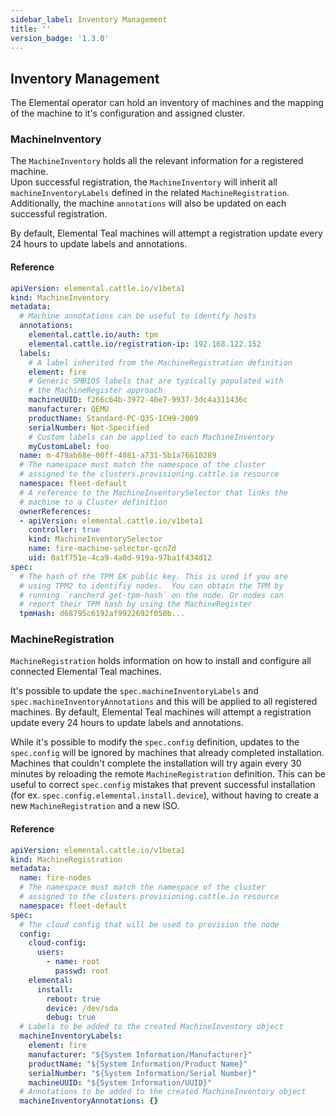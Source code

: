 ```yaml
---
sidebar_label: Inventory Management
title: ''
version_badge: '1.3.0'
---
```


## Inventory Management

The Elemental operator can hold an inventory of machines and
the mapping of the machine to it's configuration and assigned cluster.

### MachineInventory

The `MachineInventory` holds all the relevant information for a registered machine.  
Upon successful registration, the `MachineInventory` will inherit all `machineInventoryLabels` defined in the related `MachineRegistration`.  
Additionally, the machine `annotations` will also be updated on each successful registration.  

By default, Elemental Teal machines will attempt a registration update every 24 hours to update labels and annotations.  

#### Reference

```yaml
apiVersion: elemental.cattle.io/v1beta1
kind: MachineInventory
metadata:
  # Machine annotations can be useful to identify hosts
  annotations:
    elemental.cattle.io/auth: tpm
    elemental.cattle.io/registration-ip: 192.168.122.152
  labels:
    # A label inherited from the MachineRegistration definition
    element: fire
    # Generic SMBIOS labels that are typically populated with
    # the MachineRegister approach
    machineUUID: f266c64b-3972-40e7-9937-3dc4a311436c
    manufacturer: QEMU
    productName: Standard-PC-Q35-ICH9-2009
    serialNumber: Not-Specified
    # Custom labels can be applied to each MachineInventory
    myCustomLabel: foo 
  name: m-479ab68e-00ff-4081-a731-5b1a76610289
  # The namespace must match the namespace of the cluster
  # assigned to the clusters.provisioning.cattle.io resource
  namespace: fleet-default
  # A reference to the MachineInventorySelector that links the 
  # machine to a Cluster definition
  ownerReferences:
  - apiVersion: elemental.cattle.io/v1beta1
    controller: true
    kind: MachineInventorySelector
    name: fire-machine-selector-qcn7d
    uid: 0a1f751e-4ca9-4a0d-919a-97ba1f434d12
spec:
  # The hash of the TPM EK public key. This is used if you are
  # using TPM2 to identifiy nodes.  You can obtain the TPM by
  # running `rancherd get-tpm-hash` on the node. Or nodes can
  # report their TPM hash by using the MachineRegister
  tpmHash: d68795c6192af9922692f050b...
```

### MachineRegistration

`MachineRegistration` holds information on how to install and configure all connected Elemental Teal machines.  

It's possible to update the `spec.machineInventoryLabels` and `spec.machineInventoryAnnotations` and this will be applied to all registered machines.
By default, Elemental Teal machines will attempt a registration update every 24 hours to update labels and annotations.

While it's possible to modify the `spec.config` definition, updates to the `spec.config` will be ignored by machines that already completed installation.
Machines that couldn't complete the installation will try again every 30 minutes by reloading the remote `MachineRegistration` definition. This can be useful to correct `spec.config` mistakes that prevent successful installation (for ex. `spec.config.elemental.install.device`), without having to create a new `MachineRegistration` and a new ISO.  

#### Reference

```yaml
apiVersion: elemental.cattle.io/v1beta1
kind: MachineRegistration
metadata:
  name: fire-nodes
  # The namespace must match the namespace of the cluster
  # assigned to the clusters.provisioning.cattle.io resource
  namespace: fleet-default
spec:
  # The cloud config that will be used to provision the node
  config:
    cloud-config:
      users:
        - name: root
          passwd: root
    elemental:
      install:
        reboot: true
        device: /dev/sda
        debug: true
  # Labels to be added to the created MachineInventory object
  machineInventoryLabels:
    element: fire
    manufacturer: "${System Information/Manufacturer}"
    productName: "${System Information/Product Name}"
    serialNumber: "${System Information/Serial Number}"
    machineUUID: "${System Information/UUID}"
  # Annotations to be added to the created MachineInventory object
  machineInventoryAnnotations: {}
```
